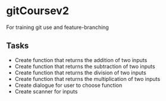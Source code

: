 # gitCoursev2
For training git use and feature-branching

## Tasks
- Create function that returns the addition of two inputs
- Create function that returns the subtraction of two inputs
- Create function that returns the division of two inputs
- Create function that returns the multiplication of two inputs
- Create dialogue for user to choose function
- Create scanner for inputs

